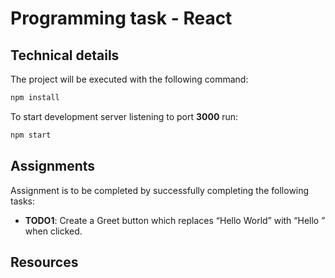 # Programming task - React

## Technical details

The project will be executed with the following command:

```sh
npm install
```

To start development server listening to port **3000** run:

```sh
npm start
```

## Assignments
Assignment is to be completed by successfully completing the following tasks:

* **TODO1**: Create a Greet button which replaces “Hello World” with “Hello <your name>” when clicked.






## Resources

